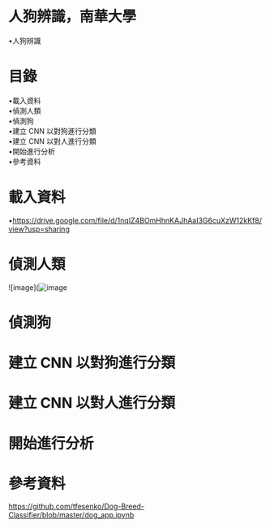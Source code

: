 # 人狗辨識，南華大學
•人狗辨識  
# 目錄
•載入資料   
•偵測人類  
•偵測狗  
•建立 CNN 以對狗進行分類  
•建立 CNN 以對人進行分類  
•開始進行分析  
•參考資料
# 載入資料   
•https://drive.google.com/file/d/1nqIZ4BOmHhnKAJhAaI3G6cuXzW12kKf8/view?usp=sharing  
# 偵測人類  
![image](![image]()
# 偵測狗  
# 建立 CNN 以對狗進行分類  
# 建立 CNN 以對人進行分類  
# 開始進行分析  
# 參考資料  
https://github.com/tfesenko/Dog-Breed-Classifier/blob/master/dog_app.ipynb
